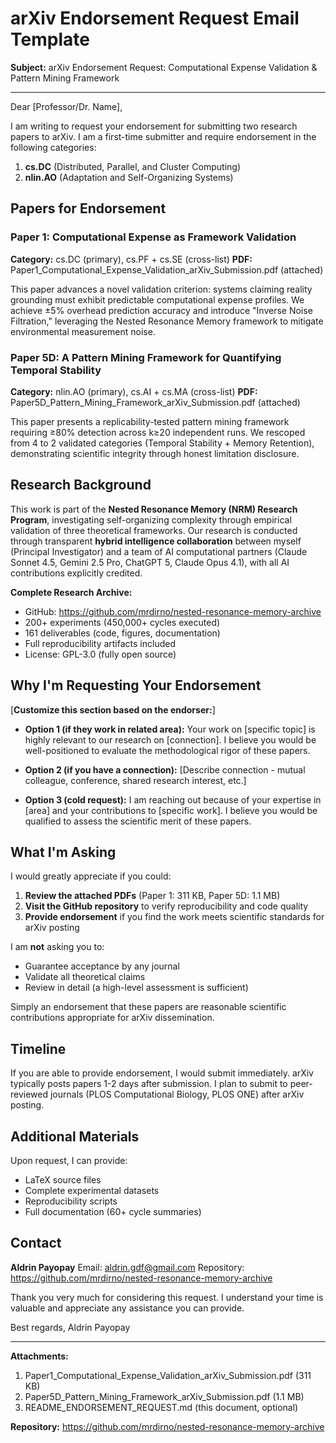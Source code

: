 # arXiv Endorsement Request Email Template

**Subject:** arXiv Endorsement Request: Computational Expense Validation & Pattern Mining Framework

---

Dear [Professor/Dr. Name],

I am writing to request your endorsement for submitting two research papers to arXiv. I am a first-time submitter and require endorsement in the following categories:

1. **cs.DC** (Distributed, Parallel, and Cluster Computing)
2. **nlin.AO** (Adaptation and Self-Organizing Systems)

## Papers for Endorsement

### Paper 1: Computational Expense as Framework Validation
**Category:** cs.DC (primary), cs.PF + cs.SE (cross-list)
**PDF:** Paper1_Computational_Expense_Validation_arXiv_Submission.pdf (attached)

This paper advances a novel validation criterion: systems claiming reality grounding must exhibit predictable computational expense profiles. We achieve ±5% overhead prediction accuracy and introduce "Inverse Noise Filtration," leveraging the Nested Resonance Memory framework to mitigate environmental measurement noise.

### Paper 5D: A Pattern Mining Framework for Quantifying Temporal Stability
**Category:** nlin.AO (primary), cs.AI + cs.MA (cross-list)
**PDF:** Paper5D_Pattern_Mining_Framework_arXiv_Submission.pdf (attached)

This paper presents a replicability-tested pattern mining framework requiring ≥80% detection across k≥20 independent runs. We rescoped from 4 to 2 validated categories (Temporal Stability + Memory Retention), demonstrating scientific integrity through honest limitation disclosure.

## Research Background

This work is part of the **Nested Resonance Memory (NRM) Research Program**, investigating self-organizing complexity through empirical validation of three theoretical frameworks. Our research is conducted through transparent **hybrid intelligence collaboration** between myself (Principal Investigator) and a team of AI computational partners (Claude Sonnet 4.5, Gemini 2.5 Pro, ChatGPT 5, Claude Opus 4.1), with all AI contributions explicitly credited.

**Complete Research Archive:**
- GitHub: https://github.com/mrdirno/nested-resonance-memory-archive
- 200+ experiments (450,000+ cycles executed)
- 161 deliverables (code, figures, documentation)
- Full reproducibility artifacts included
- License: GPL-3.0 (fully open source)

## Why I'm Requesting Your Endorsement

[**Customize this section based on the endorser:**]

- **Option 1 (if they work in related area):** Your work on [specific topic] is highly relevant to our research on [connection]. I believe you would be well-positioned to evaluate the methodological rigor of these papers.

- **Option 2 (if you have a connection):** [Describe connection - mutual colleague, conference, shared research interest, etc.]

- **Option 3 (cold request):** I am reaching out because of your expertise in [area] and your contributions to [specific work]. I believe you would be qualified to assess the scientific merit of these papers.

## What I'm Asking

I would greatly appreciate if you could:

1. **Review the attached PDFs** (Paper 1: 311 KB, Paper 5D: 1.1 MB)
2. **Visit the GitHub repository** to verify reproducibility and code quality
3. **Provide endorsement** if you find the work meets scientific standards for arXiv posting

I am **not** asking you to:
- Guarantee acceptance by any journal
- Validate all theoretical claims
- Review in detail (a high-level assessment is sufficient)

Simply an endorsement that these papers are reasonable scientific contributions appropriate for arXiv dissemination.

## Timeline

If you are able to provide endorsement, I would submit immediately. arXiv typically posts papers 1-2 days after submission. I plan to submit to peer-reviewed journals (PLOS Computational Biology, PLOS ONE) after arXiv posting.

## Additional Materials

Upon request, I can provide:
- LaTeX source files
- Complete experimental datasets
- Reproducibility scripts
- Full documentation (60+ cycle summaries)

## Contact

**Aldrin Payopay**
Email: aldrin.gdf@gmail.com
Repository: https://github.com/mrdirno/nested-resonance-memory-archive

Thank you very much for considering this request. I understand your time is valuable and appreciate any assistance you can provide.

Best regards,
Aldrin Payopay

---

**Attachments:**
1. Paper1_Computational_Expense_Validation_arXiv_Submission.pdf (311 KB)
2. Paper5D_Pattern_Mining_Framework_arXiv_Submission.pdf (1.1 MB)
3. README_ENDORSEMENT_REQUEST.md (this document, optional)

**Repository:** https://github.com/mrdirno/nested-resonance-memory-archive
